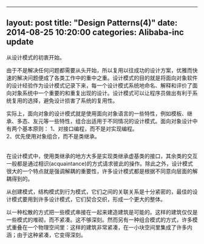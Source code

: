  ---
layout: post
title:  "Design Patterns(4)"
date:   2014-08-25 10:20:00
categories: Alibaba-inc update
---
<p>
从设计模式的初衷开始。
</p>
<p>
由于不是解决任何问题都需要从头开始，所以复用以往成功的设计方案，优雅而快速的解决问题便成了各类工作中的重中之重。设计模式的目的就是将面向对象软件的设计经验作为设计模式记录下来，每一个设计模式系统地命名、解释和评价了面向对象系统中一个重要的和重复出现的设计。设计模式可以让程序员做出有利于系统复用的选择，避免设计损害了系统的复用性。
</p>
<p>
实际上，面向对象的设计模式就是使用面向对象语言的一些特性，例如模板、继承、多态、友元等一些特性，组合出适用于不同情况的设计模式。面向对象设计中有两个基本原则：
<table border="0">
  <tr>1、对接口编程，而不是对实现编程。</tr><br>
  <tr>2、优先使用对象组合，而不是类继承。</tr><br> 
</table>
在设计模式中，使用类继承的地方大多是实现类继承虚基类的接口，其余类的交互一般都是通过相识(acquaintance)的方式请求彼此的操作。除此之外，设计模式很大的一个特点就是强调解耦的重要性，许多设计模式都是根据不同意向层面的解耦得到的。
<p>
从创建模式，结构模式到行为模式，它们之间的关联关系是十分紧密的，最佳的设计模式要用到许多设计模式，它们契合交织，形成一个更大的整体。
</p>
<p>
以一种松散的方式把一些模式串接在一起来建造建筑是可能的。这样的建筑仅仅是一些模式的堆砌，而不紧凑。这不够深刻。然而另有一种组合模式的方式，许多模式重叠在一个物理空间里：这样的建筑非常紧凑，在一小块空间里集成了许多内涵；由于这种紧凑，它变得深刻。
</p>
































